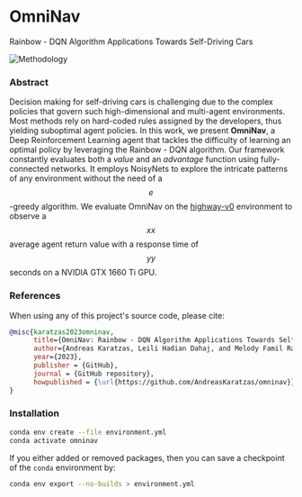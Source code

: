 # OmniNav

Rainbow - DQN Algorithm Applications Towards Self-Driving Cars

![Methodology](docs/methodology.png)

### Abstract

Decision making for self-driving cars is challenging due to the complex policies that govern such high-dimensional and multi-agent environments. Most methods rely on hard-coded rules assigned by the developers, thus yielding suboptimal agent policies. In this work, we present **OmniNav**, a Deep Reinforcement Learning agent that tackles the difficulty of learning an optimal policy by leveraging the Rainbow - DQN algorithm. Our framework constantly evaluates both a *value* and an *advantage* function using fully-connected networks. It employs NoisyNets to explore the intricate patterns of any environment without the need of a $$e$$-greedy algorithm. We evaluate OmniNav on the [highway-v0](https://github.com/Farama-Foundation/HighwayEnv) environment to observe a $$xx$$ average agent return value with a response time of $$yy$$ seconds on a NVIDIA GTX 1660 Ti GPU.

### References

When using any of this project's source code, please cite:
```bibtex
@misc{karatzas2023omninav,
      title={OmniNav: Rainbow - DQN Algorithm Applications Towards Self-Driving Cars},
      author={Andreas Karatzas, Leili Hadian Dahaj, and Melody Famil Rasoulian},
      year={2023},
      publisher = {GitHub},
      journal = {GitHub repository},
      howpublished = {\url{https://github.com/AndreasKaratzas/omninav}},
}
```

### Installation

```bash
conda env create --file environment.yml
conda activate omninav
```

If you either added or removed packages, then you can save a checkpoint of the `conda` environment by:
```bash
conda env export --no-builds > environment.yml
```
